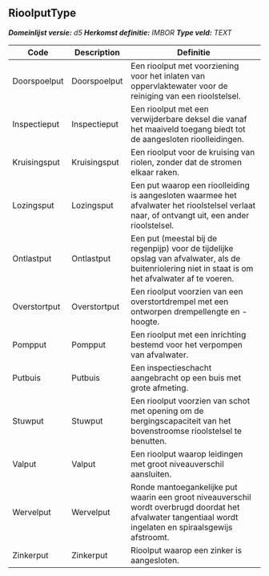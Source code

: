 ﻿## RioolputType

*__Domeinlijst versie:__ d5*
*__Herkomst definitie:__ IMBOR*
*__Type veld:__ TEXT*

|__Code__ |__Description__ |__Definitie__	|
|	---	|	---	|   ---	| 
| Doorspoelput | Doorspoelput | Een rioolput met voorziening voor het inlaten van oppervlaktewater voor de reiniging van een rioolstelsel. |
| Inspectieput | Inspectieput | Een rioolput met een verwijderbare deksel die vanaf het maaiveld toegang biedt tot de aangesloten rioolleidingen. |
| Kruisingsput | Kruisingsput | Een rioolput voor de kruising van riolen, zonder dat de stromen elkaar raken. |
| Lozingsput | Lozingsput | Een put waarop een rioolleiding is aangesloten waarmee het afvalwater het rioolstelsel verlaat naar, of ontvangt uit, een ander rioolstelsel. |
| Ontlastput | Ontlastput | Een put (meestal bij de regenpijp) voor de tijdelijke opslag van afvalwater, als de buitenriolering niet in staat is om het afvalwater af te voeren. |
| Overstortput | Overstortput | Een rioolput voorzien van een overstortdrempel met een ontworpen drempellengte en -hoogte. |
| Pompput | Pompput | Een rioolput met een inrichting bestemd voor het verpompen van afvalwater. |
| Putbuis | Putbuis | Een inspectieschacht aangebracht op een buis met grote afmeting. |
| Stuwput | Stuwput | Een rioolput voorzien van schot met opening om de bergingscapaciteit van het bovenstroomse rioolstelsel te benutten. |
| Valput | Valput | Een rioolput waarop leidingen met groot niveauverschil aansluiten. |
| Wervelput | Wervelput | Ronde mantoegankelijke put waarin een groot niveauverschil wordt overbrugd doordat het afvalwater tangentiaal wordt ingelaten en spiraalsgewijs afstroomt. |
| Zinkerput | Zinkerput | Rioolput waarop een zinker is aangesloten. |
